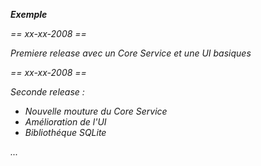 _**Exemple**_

_== xx-xx-2008 ==_

_Premiere release avec un Core Service et une UI basiques_

_== xx-xx-2008 ==_

_Seconde release :_
  * _Nouvelle mouture du Core Service_
  * _Amélioration de l'UI_
  * _Bibliothéque SQLite_

_..._